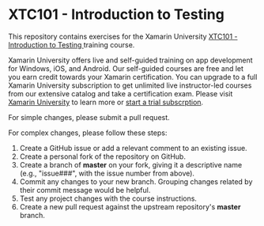 # XTC101 - Introduction to Testing 

This repository contains exercises for the Xamarin University [XTC101 - Introduction to Testing ](http://university.xamarin.com/classes/#xtc101-intro-to-testing) training course.

Xamarin University offers live and self-guided training on app development for Windows, iOS, and Android. Our self-guided courses are free and let you earn credit towards your Xamarin certification. You can upgrade to a full Xamarin University subscription to get unlimited live instructor-led courses from our extensive catalog and take a certification exam. Please visit [Xamarin University](https://university.xamarin.com/) to learn more or [start a trial subscrption](https://www.xamarin.com/university#request-trial).

For simple changes, please submit a pull request.

For complex changes, please follow these steps:

1. Create a GitHub issue or add a relevant comment to an existing issue.
2. Create a personal fork of the repository on GitHub.
3. Create a branch of **master** on your fork, giving it a descriptive name (e.g., "issue###", with the issue number from above).
4. Commit any changes to your new branch. Grouping changes related by their commit message would be helpful.
5. Test any project changes with the course instructions.
6. Create a new pull request against the upstream repository's **master** branch.
